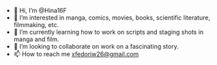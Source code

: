 - 👋 Hi, I’m @Hina16F
- 👀 I’m interested in manga, comics, movies, books, scientific literature, filmmaking, etc.
- 🌱 I’m currently learning how to work on scripts and staging shots in manga and film.
- 💞️ I’m looking to collaborate on work on a fascinating story.
- 📫 How to reach me xfedoriw26@gmail.com

<!---
Hina16F/Hina16F is a ✨ special ✨ repository because its `README.md` (this file) appears on your GitHub profile.
You can click the Preview link to take a look at your changes.
--->

